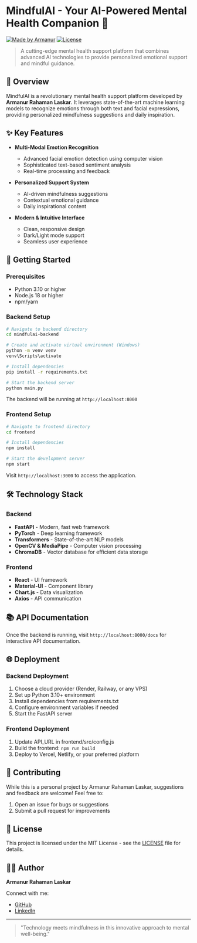 # MindfulAI - Your AI-Powered Mental Health Companion 🌟

[![Made by Armanur](https://img.shields.io/badge/Made%20by-Armanur%20Rahaman%20Laskar-blue)](https://github.com/armanurlaskar)
[![License](https://img.shields.io/badge/License-MIT-green.svg)](LICENSE)

> A cutting-edge mental health support platform that combines advanced AI technologies to provide personalized emotional support and mindful guidance.

## 🎯 Overview

MindfulAI is a revolutionary mental health support platform developed by **Armanur Rahaman Laskar**. It leverages state-of-the-art machine learning models to recognize emotions through both text and facial expressions, providing personalized mindfulness suggestions and daily inspiration.

## ✨ Key Features

- **Multi-Modal Emotion Recognition**
  - Advanced facial emotion detection using computer vision
  - Sophisticated text-based sentiment analysis
  - Real-time processing and feedback

- **Personalized Support System**
  - AI-driven mindfulness suggestions
  - Contextual emotional guidance
  - Daily inspirational content

- **Modern & Intuitive Interface**
  - Clean, responsive design
  - Dark/Light mode support
  - Seamless user experience

## 🚀 Getting Started

### Prerequisites

- Python 3.10 or higher
- Node.js 18 or higher
- npm/yarn

### Backend Setup

```bash
# Navigate to backend directory
cd mindfulai-backend

# Create and activate virtual environment (Windows)
python -m venv venv
venv\Scripts\activate

# Install dependencies
pip install -r requirements.txt

# Start the backend server
python main.py
```

The backend will be running at `http://localhost:8000`

### Frontend Setup

```bash
# Navigate to frontend directory
cd frontend

# Install dependencies
npm install

# Start the development server
npm start
```

Visit `http://localhost:3000` to access the application.

## 🛠️ Technology Stack

### Backend
- **FastAPI** - Modern, fast web framework
- **PyTorch** - Deep learning framework
- **Transformers** - State-of-the-art NLP models
- **OpenCV & MediaPipe** - Computer vision processing
- **ChromaDB** - Vector database for efficient data storage

### Frontend
- **React** - UI framework
- **Material-UI** - Component library
- **Chart.js** - Data visualization
- **Axios** - API communication

## 📚 API Documentation

Once the backend is running, visit `http://localhost:8000/docs` for interactive API documentation.

## 🌐 Deployment

### Backend Deployment
1. Choose a cloud provider (Render, Railway, or any VPS)
2. Set up Python 3.10+ environment
3. Install dependencies from requirements.txt
4. Configure environment variables if needed
5. Start the FastAPI server

### Frontend Deployment
1. Update API_URL in frontend/src/config.js
2. Build the frontend: `npm run build`
3. Deploy to Vercel, Netlify, or your preferred platform

## 🤝 Contributing

While this is a personal project by Armanur Rahaman Laskar, suggestions and feedback are welcome! Feel free to:
1. Open an issue for bugs or suggestions
2. Submit a pull request for improvements

## 📝 License

This project is licensed under the MIT License - see the [LICENSE](LICENSE) file for details.

## 👨‍💻 Author

**Armanur Rahaman Laskar**

Connect with me:
- [GitHub](https://github.com/armanurlaskar)
- [LinkedIn](https://linkedin.com/in/armanurlaskar)

---

> "Technology meets mindfulness in this innovative approach to mental well-being." 